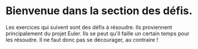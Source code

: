 # Bienvenue dans la section des défis.

Les exercices qui suivent sont des défis à résoudre. Ils proviennent principalement du projet Euler. Ils se peut qu'il faille un certain temps pour les résoudre. Il ne faut donc pas se décourager, au contraire ! 
